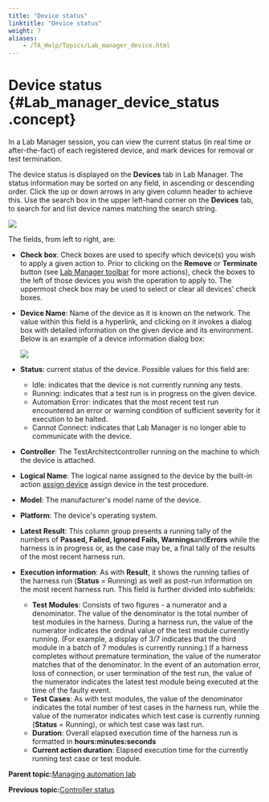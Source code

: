 ```yaml
--- 
title: "Device status"
linktitle: "Device status"
weight: 7
aliases: 
    - /TA_Help/Topics/Lab_manager_device.html
---
```

# Device status {#Lab_manager_device_status .concept}

In a Lab Manager session, you can view the current status \(in real time or after-the-fact\) of each registered device, and mark devices for removal or test termination.

The device status is displayed on the **Devices** tab in Lab Manager. The status information may be sorted on any field, in ascending or descending order. Click the up or down arrows in any given column header to achieve this. Use the search box in the upper left-hand corner on the **Devices** tab, to search for and list device names matching the search string.

![](../Images/LM_device_status.png)

The fields, from left to right, are:

-   **Check box**: Check boxes are used to specify which device\(s\) you wish to apply a given action to. Prior to clicking on the **Remove** or **Terminate** button \(see [Lab Manager toolbar](Lab_manager_toolbar.html) for more actions\), check the boxes to the left of those devices you wish the operation to apply to. The uppermost check box may be used to select or clear all devices' check boxes.
-   **Device Name**: Name of the device as it is known on the network. The value within this field is a hyperlink, and clicking on it invokes a dialog box with detailed information on the given device and its environment. Below is an example of a device information dialog box:

    ![](../Images/LM_device_sample.png)

-   **Status**: current status of the device. Possible values for this field are:
    -   Idle: indicates that the device is not currently running any tests.
    -   Running: indicates that a test run is in progress on the given device.
    -   Automation Error: indicates that the most recent test run encountered an error or warning condition of sufficient severity for it execution to be halted.
    -   Cannot Connect: indicates that Lab Manager is no longer able to communicate with the device.
-   **Controller**: The TestArchitectcontroller running on the machine to which the device is attached.
-   **Logical Name**: The logical name assigned to the device by the built-in action [assign device](../../TA_Automation/Topics/bia_assign_device.html) assign device in the test procedure.
-   **Model**: The manufacturer's model name of the device.
-   **Platform**: The device's operating system.
-   **Latest Result**: This column group presents a running tally of the numbers of **Passed, Failed, Ignored Fails, Warnings**and**Errors** while the harness is in progress or, as the case may be, a final tally of the results of the most recent harness run.
-   **Execution information**: As with **Result**, it shows the running tallies of the harness run \(**Status** = Running\) as well as post-run information on the most recent harness run. This field is further divided into subfields:
    -   **Test Modules**: Consists of two figures - a numerator and a denominator. The value of the denominator is the total number of test modules in the harness. During a harness run, the value of the numerator indicates the ordinal value of the test module currently running. \(For example, a display of 3/7 indicates that the third module in a batch of 7 modules is currently running.\) If a harness completes without premature termination, the value of the numerator matches that of the denominator. In the event of an automation error, loss of connection, or user termination of the test run, the value of the numerator indicates the latest test module being executed at the time of the faulty event.
    -   **Test Cases**: As with test modules, the value of the denominator indicates the total number of test cases in the harness run, while the value of the numerator indicates which test case is currently running \(**Status** = Running\), or which test case was last run.
    -   **Duration**: Overall elapsed execution time of the harness run is formatted in **hours:minutes:seconds**
    -   **Current action duration**: Elapsed execution time for the currently running test case or test module.

**Parent topic:**[Managing automation lab](../../TA_Help/Topics/Lab_manager_managing_auto_lab.html)

**Previous topic:**[Controller status](../../TA_Help/Topics/Lab_manager_controller.html)

